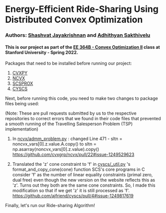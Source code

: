 # Energy-Efficient Ride-Sharing Using Distributed Convex Optimization
### Authors: [Shashvat Jayakrishnan](www.github.com/ShashvatJK) and [Adhithyan Sakthivelu](www.github.com/ThyanRevolter)
#### This is our project as part of the [EE 364B - Convex Optimization II](https://web.stanford.edu/class/ee364b/) class at Stanford University - Spring 2022.

Packages that need to be installed before running our project:
1. [CVXPY](https://github.com/cvxpy/cvxpy)
2. [NCVX](https://github.com/cvxgrp/ncvx)
3. [SCSPROX](https://github.com/bettbra/scsprox)
4. [CYSCS](https://github.com/ajfriend/cyscs)

Next, before running this code,  you need to make two changes to package files being used: 

(Note: These are pull requests submitted by us to the respective repositories to correct errors that we found in their code files that prevented a smooth running of the Travelling Salesperson Problem (TSP) implementation)

1. In [ncvx/admm_problem.py](https://github.com/cvxgrp/ncvx/blob/master/ncvx/admm_problem.py) : changed Line 471 -
    sltn = noncvx_vars[0].z.value.A.copy()
    to
    sltn = np.asarray(noncvx_vars[0].z.value).copy()
    https://github.com/cvxgrp/ncvx/pull/22#issue-1249529623
    
2. Translated the 'z' cone constraint to 'f' in [cyscs/_util.py](https://github.com/ajfriend/cyscs/blob/master/cyscs/_util.py) 's format_and_copy_cone(cone) function
   SCS's core programs in C consider 'f' as the number of linear equality constraints 
   (primal zero, dual free) even though the new version on the website reflects this 
   as 'z'. Turns out they both are the same cone constraints. So, I made this 
   modification so that if we get 'z' it is still processed as 'f'.
   https://github.com/ajfriend/cyscs/pull/4#issue-1249817619
   
Finally, let's run our Ride-sharing Algorithm!
